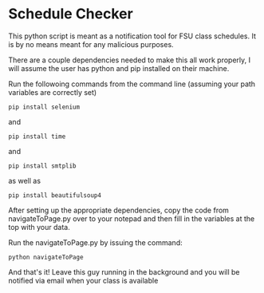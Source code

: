 # Schedule Checker
This python script is meant as a notification tool for FSU class schedules. It is by no means meant 
for any malicious purposes.

There are a couple dependencies needed to make this all work properly, I will assume the user has python and pip
installed on their machine.

Run the followoing commands from the command line (assuming your path variables are correctly set)

`pip install selenium`

and

`pip install time`

and 

`pip install smtplib`

as well as

`pip install beautifulsoup4`


After setting up the appropriate dependencies, copy the code from navigateToPage.py over to your notepad and then fill in the 
variables at the top with your data.


Run the navigateToPage.py by issuing the command:

`python navigateToPage`

And that's it! Leave this guy running in the background and you will be notified via email when your class is available